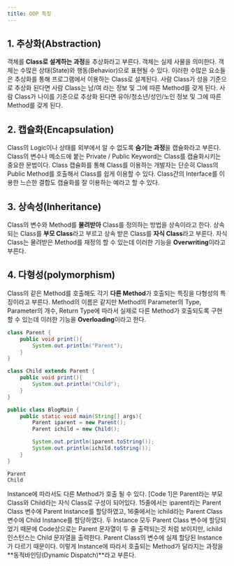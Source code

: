 ```yaml
---
title: OOP 특징
---
```


## 1. 추상화(Abstraction)

객체를 **Class로 설계하는 과정**을 추상화라고 부른다. 객체는 실제 사물을 의미한다. 객체는 수많은 상태(State)와 행동(Behavior)으로 표현될 수 있다. 이러한 수많은 요소들은 추상화를 통해 프로그램에서 이용하는 Class로 설계된다. 사람 Class가 성을 기준으로 추상화 된다면 사람 Class는 남/여 라는 정보 및 그에 따른 Method를 갖게 된다. 사람 Class가 나이를 기준으로 추상화 된다면 유아/청소년/성인/노인 정보 및 그에 따른 Method를 갖게 된다.

## 2. 캡슐화(Encapsulation)

Class의 Logic이나 상태를 외부에서 알 수 없도록 **숨기는 과정**을 캡슐화라고 부른다. Class의 변수나 메소드에 붙는 Private / Public Keyword는 Class를 캡슐화시키는 중요한 문법이다. Class 캡슐화를 통해 Class를 이용하는 개발자는 단순히 Class의 Public Method를 호출해서 Class를 쉽게 이용할 수 있다. Class간의 Interface를 이용한 느슨한 결합도 캡슐화를 잘 이용하는 예라고 할 수 있다.

## 3. 상속성(Inheritance)

Class의 변수와 Method를 **물려받아** Class를 정의하는 방법을 상속이라고 한다. 상속 되는 Class를 **부모 Class**라고 부르고 상속 받은 Class를 **자식 Class**라고 부른다. 자식 Class는 물려받은 Method를 재정의 할 수 있는데 이러한 기능을  **Overwriting**이라고 부른다.

## 4. 다형성(polymorphism)

Class의 같은 Method를 호출해도 각기 **다른 Method**가 호출되는 특징을 다형성의 특징이라고 부른다. Method의 이름은 같지만 Method의 Parameter의 Type, Parameter의 개수, Return Type에 따라서 실제로 다른 Method가 호출되도록 구현할 수 있는데 이러한 기능을 **Overloading**이라고 한다.

```java linenos {caption="[Code 1] Java 다형형 예제", linenos=table}
class Parent {
    public void print(){
        System.out.println("Parent");
    }
}

class Child extends Parent {
    public void print(){
        System.out.println("Child");
    }
}

public class BlogMain {
    public static void main(String[] args){
        Parent iparent = new Parent();
        Parent ichild = new Child();

        System.out.println(iparent.toString());
        System.out.println(ichild.toString());
    }
}
```

```console {caption="[Shell 1] Java 다형형 예제의 결과", linenos=table}
Parent
Child
```

Instance에 따라서도 다른 Method가 호출 될 수 있다. [Code 1]은 Parent라는 부모 Class와 Child라는 자식 Class로 구성이 되어있다. 15줄에서는 iparent라는 Parent Class 변수에 Parent Instance를 할당하였고, 16줄에서는 ichild라는 Parent Class 변수에 Child Instance를 할당하였다. 두 Instance 모두 Parent Class 변수에 할당되었기 때문에 Code상으로는 Parent 문자열이 두 줄 출력되는것 처럼 보이지만, ichild 인스턴스는 Child 문자열을 출력한다. Parent Class의 변수에 실제 할당된 Instance가 다르기 때문이다. 이렇게 Instance에 따라서 호출되는 Method가 달라지는 과정을 **동적바인딩(Dynamic Dispatch)**라고 부른다.
